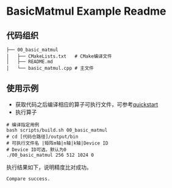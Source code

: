 # BasicMatmul Example Readme
## 代码组织
```
├── 00_basic_matmul
│   ├── CMakeLists.txt   # CMake编译文件
│   ├── README.md
│   └── basic_matmul.cpp # 主文件
```
## 使用示例
- 获取代码之后编译相应的算子可执行文件，可参考[quickstart](../../docs/quickstart.md#算子编译)
- 执行算子
```
# 编译指定用例
bash scripts/build.sh 00_basic_matmul
# cd [代码仓路径]/output/bin
# 可执行文件名 |矩阵m轴|n轴|k轴|Device ID
# Device ID可选，默认为0
./00_basic_matmul 256 512 1024 0
```
执行结果如下，说明精度比对成功。
```
Compare success.
```